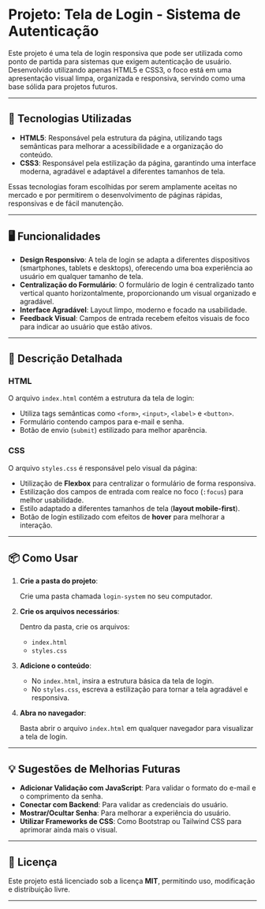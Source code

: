 # Projeto: Tela de Login - Sistema de Autenticação

Este projeto é uma tela de login responsiva que pode ser utilizada como ponto de partida para sistemas que exigem autenticação de usuário. Desenvolvido utilizando apenas HTML5 e CSS3, o foco está em uma apresentação visual limpa, organizada e responsiva, servindo como uma base sólida para projetos futuros.

---

## 🧩 Tecnologias Utilizadas

- **HTML5**: Responsável pela estrutura da página, utilizando tags semânticas para melhorar a acessibilidade e a organização do conteúdo.
- **CSS3**: Responsável pela estilização da página, garantindo uma interface moderna, agradável e adaptável a diferentes tamanhos de tela.

Essas tecnologias foram escolhidas por serem amplamente aceitas no mercado e por permitirem o desenvolvimento de páginas rápidas, responsivas e de fácil manutenção.

---

## 🖥️ Funcionalidades

- **Design Responsivo**: A tela de login se adapta a diferentes dispositivos (smartphones, tablets e desktops), oferecendo uma boa experiência ao usuário em qualquer tamanho de tela.
- **Centralização do Formulário**: O formulário de login é centralizado tanto vertical quanto horizontalmente, proporcionando um visual organizado e agradável.
- **Interface Agradável**: Layout limpo, moderno e focado na usabilidade.
- **Feedback Visual**: Campos de entrada recebem efeitos visuais de foco para indicar ao usuário que estão ativos.

---

## 📜 Descrição Detalhada

### HTML

O arquivo `index.html` contém a estrutura da tela de login:

- Utiliza tags semânticas como `<form>`, `<input>`, `<label>` e `<button>`.
- Formulário contendo campos para e-mail e senha.
- Botão de envio (`submit`) estilizado para melhor aparência.

### CSS

O arquivo `styles.css` é responsável pelo visual da página:

- Utilização de **Flexbox** para centralizar o formulário de forma responsiva.
- Estilização dos campos de entrada com realce no foco (`:focus`) para melhor usabilidade.
- Estilo adaptado a diferentes tamanhos de tela (**layout mobile-first**).
- Botão de login estilizado com efeitos de **hover** para melhorar a interação.

---

## 📦 Como Usar

1. **Crie a pasta do projeto**:
   
   Crie uma pasta chamada `login-system` no seu computador.

2. **Crie os arquivos necessários**:
   
   Dentro da pasta, crie os arquivos:
   
   - `index.html`
   - `styles.css`

3. **Adicione o conteúdo**:
   
   - No `index.html`, insira a estrutura básica da tela de login.
   - No `styles.css`, escreva a estilização para tornar a tela agradável e responsiva.

4. **Abra no navegador**:
   
   Basta abrir o arquivo `index.html` em qualquer navegador para visualizar a tela de login.

---

## 💡 Sugestões de Melhorias Futuras

- **Adicionar Validação com JavaScript**: Para validar o formato do e-mail e o comprimento da senha.
- **Conectar com Backend**: Para validar as credenciais do usuário.
- **Mostrar/Ocultar Senha**: Para melhorar a experiência do usuário.
- **Utilizar Frameworks de CSS**: Como Bootstrap ou Tailwind CSS para aprimorar ainda mais o visual.

---

## 📃 Licença

Este projeto está licenciado sob a licença **MIT**, permitindo uso, modificação e distribuição livre.

---
